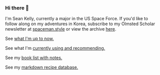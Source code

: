 ### Hi there 👋
I'm Sean Kelly, currently a major in the US Space Force.
If you'd like to follow along on my adventures in Korea, subscribe to my Olmsted Scholar newsletter at <a href="http://www.spaceman.style">spaceman.style</a> or view the archive [here](newsletter_archive.md). 

See [what I'm up to now.](now.md)

See what I'm [currently using and recommending.](uses.md)

See my [book list with notes.](books.md)

See my [markdown recipe database.](recipes.md)


